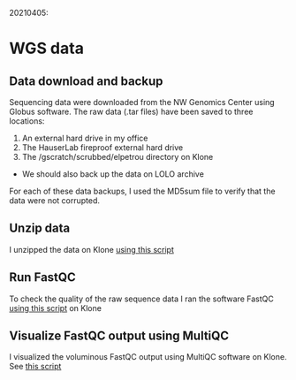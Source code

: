 20210405:

# WGS data

## Data download and backup

Sequencing data were downloaded from the NW Genomics Center using Globus software. The raw data (.tar files) have been saved to three locations:
  1. An external hard drive in my office
  2. The HauserLab fireproof external hard drive
  3. The /gscratch/scrubbed/elpetrou directory on Klone

* We should also back up the data on LOLO archive

For each of these data backups, I used the MD5sum file to verify that the data were not corrupted. 

## Unzip data

I unzipped the data on Klone [using this script](Scripts/gunzip.sh)

## Run FastQC

To check the quality of the raw sequence data I ran the software FastQC [using this script](Scripts/fastqc.sh) on Klone

## Visualize FastQC output using MultiQC

I visualized the voluminous FastQC output using MultiQC software on Klone. See [this script](Scripts/multiqc.sh)

